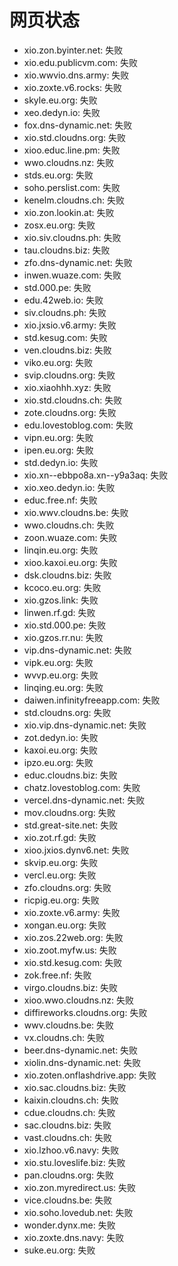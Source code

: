 # 网页状态
- xio.zon.byinter.net: 失败
- xio.edu.publicvm.com: 失败
- xio.wwvio.dns.army: 失败
- xio.zoxte.v6.rocks: 失败
- skyle.eu.org: 失败
- xeo.dedyn.io: 失败
- fox.dns-dynamic.net: 失败
- xio.std.cloudns.org: 失败
- xioo.educ.line.pm: 失败
- wwo.cloudns.nz: 失败
- stds.eu.org: 失败
- soho.perslist.com: 失败
- kenelm.cloudns.ch: 失败
- xio.zon.lookin.at: 失败
- zosx.eu.org: 失败
- xio.siv.cloudns.ph: 失败
- tau.cloudns.biz: 失败
- zfo.dns-dynamic.net: 失败
- inwen.wuaze.com: 失败
- std.000.pe: 失败
- edu.42web.io: 失败
- siv.cloudns.ph: 失败
- xio.jxsio.v6.army: 失败
- std.kesug.com: 失败
- ven.cloudns.biz: 失败
- viko.eu.org: 失败
- svip.cloudns.org: 失败
- xio.xiaohhh.xyz: 失败
- xio.std.cloudns.ch: 失败
- zote.cloudns.org: 失败
- edu.lovestoblog.com: 失败
- vipn.eu.org: 失败
- ipen.eu.org: 失败
- std.dedyn.io: 失败
- xio.xn--ebbpo8a.xn--y9a3aq: 失败
- xio.xeo.dedyn.io: 失败
- educ.free.nf: 失败
- xio.wwv.cloudns.be: 失败
- wwo.cloudns.ch: 失败
- zoon.wuaze.com: 失败
- linqin.eu.org: 失败
- xioo.kaxoi.eu.org: 失败
- dsk.cloudns.biz: 失败
- kcoco.eu.org: 失败
- xio.gzos.link: 失败
- linwen.rf.gd: 失败
- xio.std.000.pe: 失败
- xio.gzos.rr.nu: 失败
- vip.dns-dynamic.net: 失败
- vipk.eu.org: 失败
- wvvp.eu.org: 失败
- linqing.eu.org: 失败
- daiwen.infinityfreeapp.com: 失败
- std.cloudns.org: 失败
- xio.vip.dns-dynamic.net: 失败
- zot.dedyn.io: 失败
- kaxoi.eu.org: 失败
- ipzo.eu.org: 失败
- educ.cloudns.biz: 失败
- chatz.lovestoblog.com: 失败
- vercel.dns-dynamic.net: 失败
- mov.cloudns.org: 失败
- std.great-site.net: 失败
- xio.zot.rf.gd: 失败
- xioo.jxios.dynv6.net: 失败
- skvip.eu.org: 失败
- vercl.eu.org: 失败
- zfo.cloudns.org: 失败
- ricpig.eu.org: 失败
- xio.zoxte.v6.army: 失败
- xongan.eu.org: 失败
- xio.zos.22web.org: 失败
- xio.zoot.myfw.us: 失败
- xio.std.kesug.com: 失败
- zok.free.nf: 失败
- virgo.cloudns.biz: 失败
- xioo.wwo.cloudns.nz: 失败
- diffireworks.cloudns.org: 失败
- wwv.cloudns.be: 失败
- vx.cloudns.ch: 失败
- beer.dns-dynamic.net: 失败
- xiolin.dns-dynamic.net: 失败
- xio.zoten.onflashdrive.app: 失败
- xio.sac.cloudns.biz: 失败
- kaixin.cloudns.ch: 失败
- cdue.cloudns.ch: 失败
- sac.cloudns.biz: 失败
- vast.cloudns.ch: 失败
- xio.lzhoo.v6.navy: 失败
- xio.stu.loveslife.biz: 失败
- pan.cloudns.org: 失败
- xio.zon.myredirect.us: 失败
- vice.cloudns.be: 失败
- xio.soho.lovedub.net: 失败
- wonder.dynx.me: 失败
- xio.zoxte.dns.navy: 失败
- suke.eu.org: 失败
